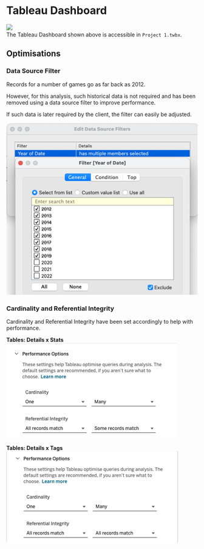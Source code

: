 # Tableau Dashboard
![](images/Tableau%20Dashboard.gif)\
The Tableau Dashboard shown above is accessible in `Project 1.twbx`.

## Optimisations

### Data Source Filter
Records for a number of games go as far back as 2012.

However, for this analysis, such historical data is not required and has been removed using a data source filter to improve performance.

If such data is later required by the client, the filter can easily be adjusted.

![](images/Data%20Source%20Filter.png)


### Cardinality and Referential Integrity
Cardinality and Referential Integrity have been set accordingly to help with performance.

**Tables: Details x Stats**\
![](images/Relationship%20-%20Details%20x%20Stats.png)

**Tables: Details x Tags**\
![](images/Relationship%20-%20Details%20x%20Tags.png)
